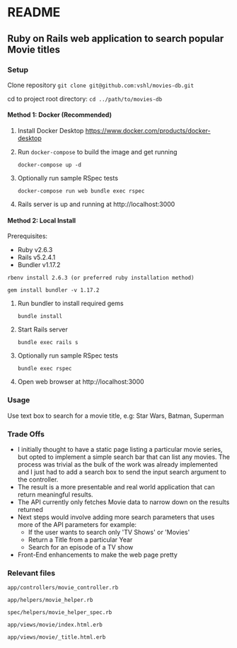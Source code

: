 # README

## Ruby on Rails web application to search popular Movie titles

### Setup

Clone repository `git clone git@github.com:vshl/movies-db.git`

cd to project root directory: `cd ../path/to/movies-db`

#### Method 1: Docker (Recommended)

1. Install Docker Desktop https://www.docker.com/products/docker-desktop

2. Run `docker-compose` to build the image and get running

    `docker-compose up -d`

3. Optionally run sample RSpec tests

    `docker-compose run web bundle exec rspec`

4. Rails server is up and running at http://localhost:3000

#### Method 2: Local Install

Prerequisites:

* Ruby v2.6.3
* Rails v5.2.4.1
* Bundler v1.17.2

```
rbenv install 2.6.3 (or preferred ruby installation method)

gem install bundler -v 1.17.2
```

1. Run bundler to install required gems

    `bundle install`

2. Start Rails server

    `bundle exec rails s`

3. Optionally run sample RSpec tests

    `bundle exec rspec`

4. Open web browser at http://localhost:3000

### Usage

Use text box to search for a movie title, e.g: Star Wars, Batman, Superman

### Trade Offs

* I initially thought to have a static page listing a particular movie series,
  but opted to implement a simple search bar that can list any movies. The
  process was trivial as the bulk of the work was already implemented and I just
  had to add a search box to send the input search argument to the controller.
* The result is a more presentable and real world application that can return
  meaningful results.
* The API currently only fetches Movie data to narrow down on the results
  returned
* Next steps would involve adding more search parameters that uses more of the
  API parameters for example:
  * If the user wants to search only 'TV Shows' or 'Movies'
  * Return a Title from a particular Year
  * Search for an episode of a TV show
* Front-End enhancements to make the web page pretty


### Relevant files

`app/controllers/movie_controller.rb`

`app/helpers/movie_helper.rb`

`spec/helpers/movie_helper_spec.rb`

`app/views/movie/index.html.erb`

`app/views/movie/_title.html.erb`

